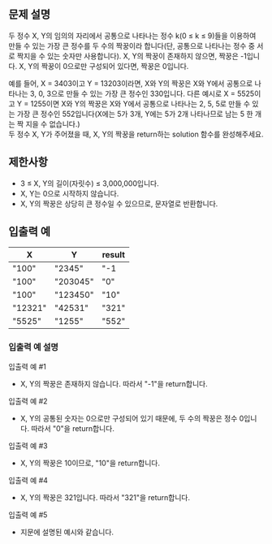 ## 문제 설명

두 정수 X, Y의 임의의 자리에서 공통으로 나타나는 정수 k(0 ≤ k ≤ 9)들을 이용하여 만들 수 있는 가장 큰 정수를 두 수의 짝꿍이라 합니다(단, 공통으로 나타나는 정수 중 서로 짝지을 수 있는 숫자만
사용합니다). X, Y의 짝꿍이 존재하지 않으면, 짝꿍은 -1입니다. X, Y의 짝꿍이 0으로만 구성되어 있다면, 짝꿍은 0입니다.

예를 들어, X = 3403이고 Y = 13203이라면, X와 Y의 짝꿍은 X와 Y에서 공통으로 나타나는 3, 0, 3으로 만들 수 있는 가장 큰 정수인 330입니다. 다른 예시로 X = 5525이고 Y =
1255이면 X와 Y의 짝꿍은 X와 Y에서 공통으로 나타나는 2, 5, 5로 만들 수 있는 가장 큰 정수인 552입니다(X에는 5가 3개, Y에는 5가 2개 나타나므로 남는 5 한 개는 짝 지을 수 없습니다.)   
두 정수 X, Y가 주어졌을 때, X, Y의 짝꿍을 return하는 solution 함수를 완성해주세요.

## 제한사항

- 3 ≤ X, Y의 길이(자릿수) ≤ 3,000,000입니다.
- X, Y는 0으로 시작하지 않습니다.
- X, Y의 짝꿍은 상당히 큰 정수일 수 있으므로, 문자열로 반환합니다.

## 입출력 예

| X       | 	Y        | 	result |
|---------|-----------|---------|
| "100"   | 	"2345"   | 	"-1    |"
| "100"   | 	"203045" | 	"0"    |
| "100"   | 	"123450" | 	"10"   |
| "12321" | 	"42531"  | 	"321"  |
| "5525"  | 	"1255"   | 	"552"  |

### 입출력 예 설명
입출력 예 #1
- X, Y의 짝꿍은 존재하지 않습니다. 따라서 "-1"을 return합니다.

입출력 예 #2
- X, Y의 공통된 숫자는 0으로만 구성되어 있기 때문에, 두 수의 짝꿍은 정수 0입니다. 따라서 "0"을 return합니다.

입출력 예 #3
- X, Y의 짝꿍은 10이므로, "10"을 return합니다.

입출력 예 #4
- X, Y의 짝꿍은 321입니다. 따라서 "321"을 return합니다.

입출력 예 #5
- 지문에 설명된 예시와 같습니다.
